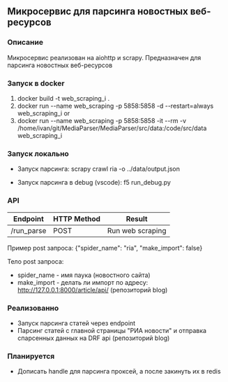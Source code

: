 ## Микросервис для парсинга новостных веб-ресурсов

### Описание
Микросервис реализован на aiohttp и scrapy. Предназначен для парсинга новостных веб-ресурсов

### Запуск в docker
1) docker build -t web_scraping_i . 
2) docker run --name web_scraping -p 5858:5858 -d --restart=always  web_scraping_i
or
2) docker run --name web_scraping -p 5858:5858 -it --rm -v /home/ivan/git/MediaParser/MediaParser/src/data:/code/src/data  web_scraping_i

### Запуск локально
* Запуск парсинга:
scrapy crawl ria -o ../data/output.json

* Запуск парсинга в debug (vscode):
f5 run_debug.py 


### API

| Endpoint        | HTTP Method | Result                  |
|-----------------|-------------|-------------------------|
| /run_parse      | POST        | Run web scraping        |

Пример post запроса: {"spider_name": "ria", "make_import": false}

Тело post запроса:
* spider_name - имя паука (новостного сайта)
* make_import - делать ли импорт по адресу: http://127.0.0.1:8000/article/api/ (репозиторий blog)


### Реализованно
* Запуск парсинга статей через endpoint
* Парсинг статей с главной страницы "РИА новости" и отправка спарсенных данных на
  DRF api (репозиторий blog)

### Планируется
* Дописать handle для парсинга проксей, а после закинуть их в redis

